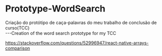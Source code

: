 # Prototype-WordSearch
Criação do protótipo de caça-palavras do meu trabalho de conclusão de curso(TCC) <br/>
---Creation of the word search prototype for my TCC



https://stackoverflow.com/questions/52996947/react-native-arrays-comparison
